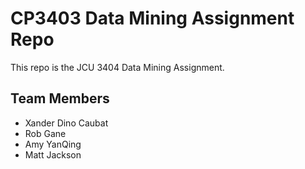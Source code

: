 # CP3403 Data Mining Assignment Repo
This repo is the JCU 3404 Data Mining Assignment.

## Team Members
- Xander Dino Caubat
- Rob Gane
- Amy YanQing
- Matt Jackson